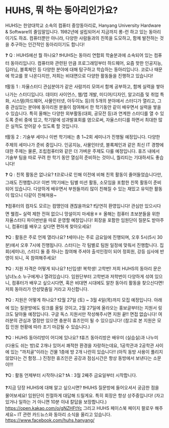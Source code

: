 # HUHS, 뭐 하는 동아리인가요?

  HUHS는 한양대학교 소속의 컴퓨터 중앙동아리로, Hanyang University Hardware & Software의 줄임말입니다. 1982년에 설립되어서 지금까지 롱-런 하고 있는 동아리이기도 하죠. 컴퓨터뿐만 아니라, 다양한 사람들과의 친목을 도모하고, 함께 발전하는 것을 추구하는 인간적인 동아리이기도 합니다!

❓ Q : HUHS에선 뭘 하나요?
❗HUHS는 동아리 연합회 학술분과에 소속되어 있는 컴퓨터 동아리입니다. 컴퓨터와 관련된 만큼 프로그래밍부터 하드웨어, 요즘 핫한 인공지능, 딥러닝, 블록체인 등 다양한 분야에 대해 탐구하고 학습하는 동아리입니다. 코로나 때문에 학교를 못 나온다지만, 저희는 비대면으로 다양한 활동들을 진행하고 있습니다!

❗활동 1 : 자율스터디
관심분야가 같은 사람끼리 모여서 함께 공부하고, 함께 실력을 쌓아 나가는 스터디입니다. 데이터 사이언스, 웹/앱 개발, 미디어/디자인, 알고리즘 및 취업 특화, 시스템(하드웨어, 사물인터넷, 아두이노 등)의 5개의 분야에서 스터디가 열리고, 그 중 관심있는 분야에 동아리원 분들이 참여해서 한 학기동안 같이 배우면서 실력을 쌓을 수 있습니다. 특히 올해는 다양한 외부활동(대회, 공모전 등)과 연계한 스터디를 열 수 있도록 준비 중에 있고, 학기말에 성과발표회를 염으로써, 자율스터디를 하면서 최대한 많은 실적도 얻어갈 수 있도록 할 것입니다.

❗활동 2 : 기술부 세미나
이번 학기에는 총 1~2회 세미나가 진행될 예정입니다. 다양한 주제의 세미나가 준비 중입니다. 인공지능, 사물인터넷, 블록체인과 같은 최신 IT 경향에 대한 주제는 물론, 조립컴퓨터와 같은 더 가벼운 주제도 다룰 예정입니다. 휴즈 내에서 기술부 팀을 따로 꾸려 한 학기 동안 열심히 준비하는 것이니, 퀄리티는 기대하셔도 좋습니다!

❓ Q : 친목 활동은 없나요?
❗코로나로 인해 이전에 비해 친목 활동이 줄어들었습니다만, 그래도 진행합니다! 이번 1학기에는 팀별 미션 활동, 소모임을 포함한 친목 활동이 준비되어 있습니다. 다양하게 배우면서 부원들끼리 많이 친해질 수 있는 재밌고 유익한 활동이 많으니 다같이 친해져용~

❓컴퓨터의 컴자도 모르는 컴맹인데 괜찮을까요?
❗당연히 환영입니다! 관심만 있으시다면 웰컴~ 실력 제한 전혀 없으니 망설이지 마세용ㅎㅎ
올해는 컴퓨터 초보분들을 위한 자율스터디 파이썬반을 따로 운영할 예정입니다! 회장을 포함한 임원단이 질문도 받아주니, 컴퓨터를 배우고 싶다면 편하게 찾아오세요!

❓Q : 활동은 주로 언제 열리나요?
❗세미나는 주로 금요일에 진행되며, 오후 5시(5시 30분)에서 오후 7시에 진행됩니다. 스터디는 각 팀별로 팀원 일정에 맞춰서 진행합니다. 집회(세미나), 스터디 둘 중 하나는 참여해 주셔야 출석인정이 되어 정회원, 강등 심사에 반영이 되니, 꼭 참여해주세요!

❓Q : 지원 자격은 어떻게 되나요?
❗신입생! 복학생! 고학번! 저희 HUHS의 동아리 문은 남녀노소 누구에게나 열려있습니다. 임원단부터 고학번과 저학번이 다양하게 섞여 있으니, 컴퓨터가 배우고 싶으시다면, 혹은 비대면 시대에도 알찬 동아리 활동을 찾으신다면! 저희 동아리가 안성맞춤일 거라고 자신합니다.

❓Q : 지원은 어떻게 하나요?
❗2월 27일 (토) ~ 3월 4일(목)까지 모집 예정입니다. 아래에 있는 질문방에도 링크를 올릴 것이고, 2월 27일에 올라오는 홍보글부터는 지원서 링크도 달아둘 예정입니다. 구글 독스 지원서만 작성해주시면 지원 끝!! 면접 없습니다! 여러분의 관심과 열정만 있으면 충분히 휴즈인이 될 수 있으십니다! (참고로 본 지원은 모집 인원 현황에 따라 조기 마감될 수 있습니다.)

❓Q : HUHS 동아리방이 어디에 있나요?
❗휴즈 동아리방은 배우미 (실습실)과 나누미 (다용도 쉬는 방)로 2개나 있어서 쾌적한 환경을 자랑하는데요, 1공학관과 2공학관 사이에 있는 "까치골"이라는 건물 1층에 방 2개 나란히 있습니다!! (아직 동방 사용이 풀리지 않았다는 건 함정…)
진정한 휴즈인은 공강과 점심시간은 항상 동방에서 보낸다는 소문이!!!

❓Q : 활동 언제부터 시작하나요?
❗A : 3월 2째주 금요일부터 시작합니다.

❓지금 당장 HUHS에 대해 알고 싶으시면?
❗HUHS 질문방에 들어오셔서 궁금한 점을 물어보세요! 임원단이 친절하게 대답해 드릴게요. 특히 회장은 항상 상주중입니다! (자고 있거나 일하는 거 아니면 10분 이내 칼답을 보장합니다.)
https://open.kakao.com/o/gNZHFtYc
그리고 HUHS 페이스북 페이지 팔로우 해주세요~ IT 관련 카드뉴스와 동아리 소식을 올리고 있습니다.
https://www.facebook.com/huhs.hanyang/